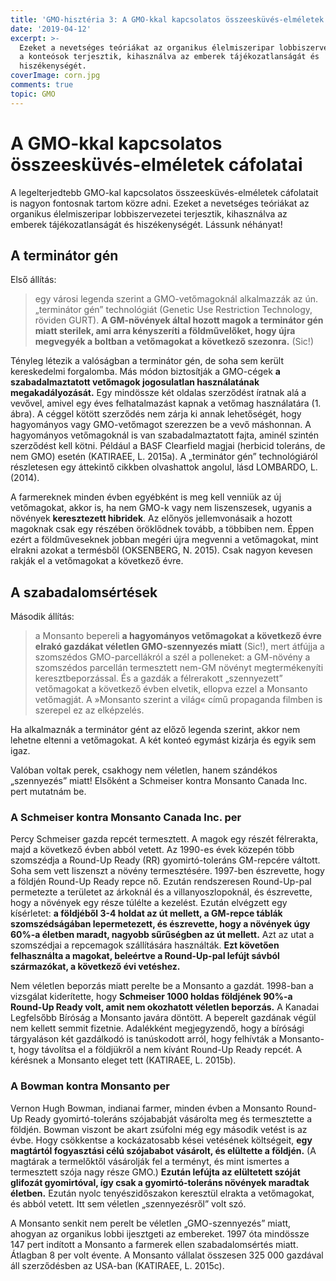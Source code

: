 ```yaml
---
title: 'GMO-hisztéria 3: A GMO-kkal kapcsolatos összeesküvés-elméletek'
date: '2019-04-12'
excerpt: >-
  Ezeket a nevetséges teóriákat az organikus élelmiszeripar lobbiszervezetei és
  a konteósok terjesztik, kihasználva az emberek tájékozatlanságát és
  hiszékenységét.
coverImage: corn.jpg
comments: true
topic: GMO
---
```

# A GMO-kkal kapcsolatos összeesküvés-elméletek cáfolatai

A legelterjedtebb GMO-kal kapcsolatos összeesküvés-elméletek cáfolatait is nagyon fontosnak tartom közre adni. Ezeket a nevetséges teóriákat az organikus élelmiszeripar lobbiszervezetei terjesztik, kihasználva az emberek tájékozatlanságát és hiszékenységét. Lássunk néhányat!

## A terminátor gén

Első állítás:

>egy városi legenda szerint a GMO-vetőmagoknál alkalmazzák az ún. „terminátor gén” technológiát (Genetic Use Restriction Technology, röviden GURT). **A GM-növények által hozott magok a terminátor gén miatt sterilek, ami arra kényszeríti a földművelőket, hogy újra megvegyék a boltban a vetőmagokat a következő szezonra.** (Sic!)

Tényleg létezik a valóságban a terminátor gén, de soha sem került kereskedelmi forgalomba. Más módon biztosítják a GMO-cégek **a szabadalmaztatott vetőmagok jogosulatlan használatának megakadályozását.** Egy mindössze két oldalas szerződést íratnak alá a vevővel, amivel egy éves felhatalmazást kapnak a vetőmag használatára (1. ábra). A céggel kötött szerződés nem zárja ki annak lehetőségét, hogy hagyományos vagy GMO-vetőmagot szerezzen be a vevő máshonnan. A hagyományos vetőmagoknál is van szabadalmaztatott fajta, aminél szintén szerződést kell kötni. Például a BASF Clearfield magjai (herbicid toleráns, de nem GMO) esetén (KATIRAEE, L. 2015a). A „terminátor gén” technológiáról részletesen egy áttekintő cikkben olvashattok angolul, lásd LOMBARDO, L. (2014).

A farmereknek minden évben egyébként is meg kell venniük az új vetőmagokat, akkor is, ha nem GMO-k vagy nem liszenszesek, ugyanis a növények **keresztezett hibridek**. Az előnyös jellemvonásaik a hozott magoknak csak egy részében öröklődnek tovább, a többiben nem. Éppen ezért a földműveseknek jobban megéri újra megvenni a vetőmagokat, mint elrakni azokat a termésből (OKSENBERG, N. 2015). Csak nagyon kevesen rakják el a vetőmagokat a következő évre.

## A szabadalomsértések

Második állítás:

>a Monsanto bepereli **a hagyományos vetőmagokat a következő évre elrakó gazdákat véletlen GMO-szennyezés miatt** (Sic!), mert átfújja a szomszédos GMO-parcellákról a szél a polleneket: a GM-növény a szomszédos parcellán termesztett nem-GM növényt megtermékenyíti keresztbeporzással. És a gazdák a félrerakott „szennyezett” vetőmagokat a következő évben elvetik, ellopva ezzel a Monsanto vetőmagját. A »Monsanto szerint a világ« című propaganda filmben is szerepel ez az elképzelés.

Ha alkalmaznák a terminátor gént az előző legenda szerint, akkor nem lehetne eltenni a vetőmagokat. A két konteó egymást kizárja és egyik sem igaz.

Valóban voltak perek, csakhogy nem véletlen, hanem szándékos „szennyezés” miatt! Elsőként a Schmeiser kontra Monsanto Canada Inc. pert mutatnám be.

### A Schmeiser kontra Monsanto Canada Inc. per

Percy Schmeiser gazda repcét termesztett. A magok egy részét félrerakta, majd a következő évben abból vetett. Az 1990-es évek közepén több szomszédja a Round-Up Ready (RR) gyomirtó-toleráns GM-repcére váltott. Soha sem vett liszenszt a növény termesztésére. 1997-ben észrevette, hogy a földjén Round-Up Ready repce nő. Ezután rendszeresen Round-Up-pal permetezte a területet az árkoknál és a villanyoszlopoknál, és észrevette, hogy a növények egy része túlélte a kezelést. Ezután elvégzett egy kísérletet: **a földjéből 3-4 holdat az út mellett, a GM-repce táblák szomszédságában lepermetezett, és észrevette, hogy a növények úgy 60%-a életben maradt, nagyobb sűrűségben az út mellett.** Azt az utat a szomszédjai a repcemagok szállítására használták. **Ezt követően felhasználta a magokat, beleértve a Round-Up-pal lefújt sávból származókat, a következő évi vetéshez.**

Nem véletlen beporzás miatt perelte be a Monsanto a gazdát. 1998-ban a vizsgálat kiderítette, hogy **Schmeiser 1000 holdas földjének 90%-a Round-Up Ready volt, amit nem okozhatott véletlen beporzás.** A Kanadai Legfelsőbb Bíróság a Monsanto javára döntött. A beperelt gazdának végül nem kellett semmit fizetnie. Adalékként megjegyzendő, hogy a bírósági tárgyaláson két gazdálkodó is tanúskodott arról, hogy felhívták a Monsanto-t, hogy távolítsa el a földjükről a nem kívánt Round-Up Ready repcét. A kérésnek a Monsanto eleget tett (KATIRAEE, L. 2015b).

### A Bowman kontra Monsanto per

Vernon Hugh Bowman, indianai farmer, minden évben a Monsanto Round-Up Ready gyomirtó-toleráns szójababját vásárolta meg és termesztette a földjén. Bowman viszont be akart zsúfolni még egy második vetést is az évbe. Hogy csökkentse a kockázatosabb kései vetésének költségeit, **egy magtártól fogyasztási célú szójababot vásárolt, és elültette a földjén.** (A magtárak a termelőktől vásárolják fel a terményt, és mint ismertes a termesztett szója nagy része GMO.) **Ezután lefújta az elültetett szóját glifozát gyomirtóval, így csak a gyomirtó-toleráns növények maradtak életben.** Ezután nyolc tenyészidőszakon keresztül elrakta a vetőmagokat, és abból vetett. Itt sem véletlen „szennyezésről” volt szó.

A Monsanto senkit nem perelt be véletlen „GMO-szennyezés” miatt, ahogyan az organikus lobbi ijesztgeti az embereket. 1997 óta mindössze 147 pert indított a Monsanto a farmerek ellen szabadalomsértés miatt. Átlagban 8 per volt évente. A Monsanto vállalat összesen 325 000 gazdával áll szerződésben az USA-ban (KATIRAEE, L. 2015c).
